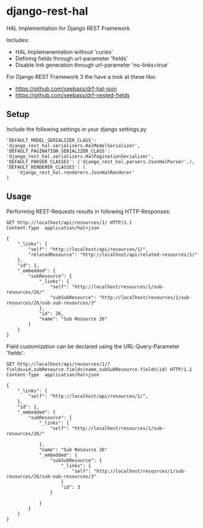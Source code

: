 django-rest-hal
===============

HAL Implementation for Django REST Framework

Includes:

* HAL Implemenentation without 'curies'
* Defining fields through url-parameter 'fields'
* Disable link generation through url-parameter 'no-links=true'

For Django REST Framework 3 the have a look at these libs:

* https://github.com/seebass/drf-hal-json
* https://github.com/seebass/drf-nested-fields

## Setup ##

Include the following settings in your django settings.py
	
	'DEFAULT_MODEL_SERIALIZER_CLASS': 'django_rest_hal.serializers.HalModelSerializer',
    'DEFAULT_PAGINATION_SERIALIZER_CLASS': 'django_rest_hal.serializers.HalPaginationSerializer',
    'DEFAULT_PARSER_CLASSES': ('django_rest_hal.parsers.JsonHalParser',),
    'DEFAULT_RENDERER_CLASSES': (
        'django_rest_hal.renderers.JsonHalRenderer'
    )
    
## Usage ##

Performing REST-Requests results in following HTTP-Responses:

	GET http://localhost/api/resources/1/ HTTP/1.1
	Content-Type  application/hal+json	

	{
    	"_links": {
        	"self": "http://localhost/api/resources/1/",
			"relatedResource": "http://localhost/api/related-resources/1/"
    	},
    	"id": 1,
    	"_embedded": {
        	"subResource": {
            	"_links": {
                	"self": "http://localhost/resources/1/sub-resources/26/"
                	"subSubResource": "http://localhost/resources/1/sub-resources/26/sub-sub-resources/3"
            	},
            	"id": 26,
            	"name": "Sub Resource 26"
        	}
    	}
	}
	
Field customization can be declared using the URL-Query-Parameter 'fields':

	GET http://localhost/api/resources/1/?fields=id,subResource.fields(name,subSubResource.fields(id) HTTP/1.1
	Content-Type  application/hal+json	

	{
    	"_links": {
        	"self": "http://localhost/api/resources/1/",
    	},
    	"id": 1,
    	"_embedded": {
        	"subResource": {
            	"_links": {
                	"self": "http://localhost/resources/1/sub-resources/26/"
                	
            	},
            	"name": "Sub Resource 26"
            	"_embedded": {
            		"subSubResource": {
            			"_links": {
            				"self": "http://localhost/resources/1/sub-resources/26/sub-sub-resources/3"
            			}
            			"id": 3
            		}
            		
            	}
        	}
    	}
	}
